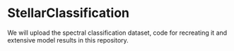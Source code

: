 # StellarClassification
We will upload the spectral classification dataset, code for recreating it and extensive model results in this repository.
